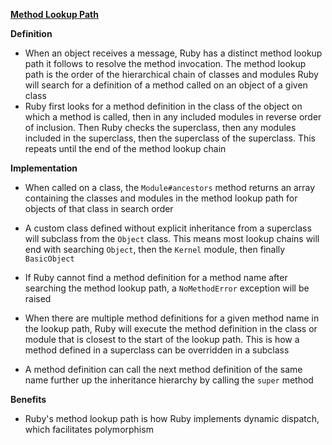 **<u>Method Lookup Path</u>**

**Definition**

* When an object receives a message, Ruby has a distinct method lookup path it follows to resolve the method invocation. The method lookup path is the order of the hierarchical chain of classes and modules Ruby will search for a definition of a method called on an object of a given class
* Ruby first looks for a method definition in the class of the object on which a method is called, then in any included modules in reverse order of inclusion. Then Ruby checks the superclass, then any modules included in the superclass, then the superclass of the superclass. This repeats until the end of the method lookup chain

**Implementation**

* When called on a class, the `Module#ancestors` method returns an array containing the classes and modules in the method lookup path for objects of that class in search order
* A custom class defined without explicit inheritance from a superclass will subclass from the `Object` class. This means most lookup chains will end with searching `Object`, then the `Kernel` module, then finally `BasicObject`

* If Ruby cannot find a method definition for a method name after searching the method lookup path, a `NoMethodError` exception will be raised

* When there are multiple method definitions for a given method name in the lookup path, Ruby will execute the method definition in the class or module that is closest to the start of the lookup path. This is how a method defined in a superclass can be overridden in a subclass
* A method definition can call the next method definition of the same name further up the inheritance hierarchy by calling the `super` method

**Benefits**

* Ruby's method lookup path is how Ruby implements dynamic dispatch, which facilitates polymorphism

